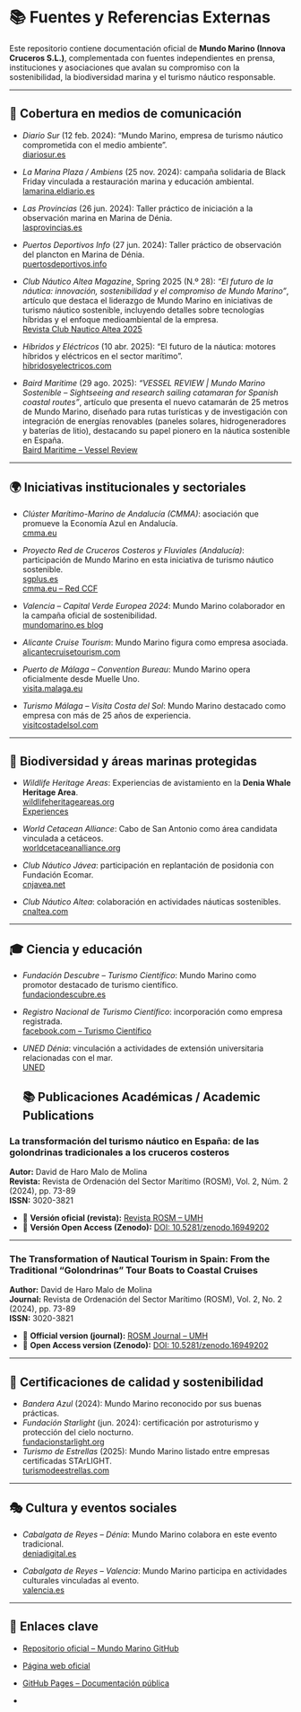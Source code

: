 # 📚 Fuentes y Referencias Externas

Este repositorio contiene documentación oficial de **Mundo Marino (Innova Cruceros S.L.)**, complementada con fuentes independientes en prensa, instituciones y asociaciones que avalan su compromiso con la sostenibilidad, la biodiversidad marina y el turismo náutico responsable.

---

## 📰 Cobertura en medios de comunicación
- *Diario Sur* (12 feb. 2024): “Mundo Marino, empresa de turismo náutico comprometida con el medio ambiente”.  
  [diariosur.es](https://www.diariosur.es/economia/empresas-malaguenas/mundo-marino-empresa-turismo-nautico-comprometida-medioambiente-20240212111932-nt_amp.html)

- *La Marina Plaza / Ambiens* (25 nov. 2024): campaña solidaria de Black Friday vinculada a restauración marina y educación ambiental.  
  [lamarina.eldiario.es](https://lamarina.eldiario.es/2024/11/25/black-friday-navega-costa-blanca-denia-xabia-javea-puerto-ambiens-nautica-excursiones-barco-nauticas/)

- *Las Provincias* (26 jun. 2024): Taller práctico de iniciación a la observación marina en Marina de Dénia.  
  [lasprovincias.es](https://www.lasprovincias.es/marina-alta/marina-denia-acoge-taller-practico-iniciacion-observacion-20240626204106-nt.html)

- *Puertos Deportivos Info* (27 jun. 2024): Taller práctico de observación del plancton en Marina de Dénia.  
  [puertosdeportivos.info](https://puertosdeportivos.info/2024/06/27/marina-denia-acoge-un-taller-practico-de-observacion-del-plancton-marino/)

- *Club Náutico Altea Magazine*, Spring 2025 (N.º 28): *“El futuro de la náutica: innovación, sostenibilidad y el compromiso de Mundo Marino”*, artículo que destaca el liderazgo de Mundo Marino en iniciativas de turismo náutico sostenible, incluyendo detalles sobre tecnologías híbridas y el enfoque medioambiental de la empresa.  
  [Revista Club Nautico Altea 2025](https://online.fliphtml5.com/piofm/pcaf/#p=31)
  
- *Híbridos y Eléctricos* (10 abr. 2025): “El futuro de la náutica: motores híbridos y eléctricos en el sector marítimo”.  
  [hibridosyelectricos.com](https://www.hibridosyelectricos.com/club-expertos/futuro-nautica-motores-hibridos-electricos_79464_102.html)

  
- *Baird Maritime* (29 ago. 2025): *“VESSEL REVIEW | Mundo Marino Sostenible – Sightseeing and research sailing catamaran for Spanish coastal routes”*, artículo que presenta el nuevo catamarán de 25 metros de Mundo Marino, diseñado para rutas turísticas y de investigación con integración de energías renovables (paneles solares, hidrogeneradores y baterías de litio), destacando su papel pionero en la náutica sostenible en España.  
  [Baird Maritime – Vessel Review](https://www.bairdmaritime.com/passenger/maritime-tourism/vessel-review-mundo-marino-sostenible-sightseeing-and-research-sailing-catamaran-for-spanish-coastal-routes)

---

## 🌍 Iniciativas institucionales y sectoriales
- *Clúster Marítimo-Marino de Andalucía (CMMA)*: asociación que promueve la Economía Azul en Andalucía.  
  [cmma.eu](https://www.cmma.eu/)

- *Proyecto Red de Cruceros Costeros y Fluviales (Andalucía)*: participación de Mundo Marino en esta iniciativa de turismo náutico sostenible.  
  [sgplus.es](https://sgplus.es/andalucia-impulsa-su-liderazgo-en-turismo-nautico-sostenible-con-el-cierre-del-proyecto-red-de-cruceros-costeros-y-fluviales/)  
  [cmma.eu – Red CCF](https://cmma.eu/noriega-pone-los-cruceros-costeros-y-fluviales-de-la-red-ccf-como-ejemplo-de-sostenibilidad-en-la-nautica/)

- *Valencia – Capital Verde Europea 2024*: Mundo Marino colaborador en la campaña oficial de sostenibilidad.  
  [mundomarino.es blog](https://mundomarino.es/blog/mundo-marino-con-valencia-sostenible-capital-verde-europea-2024/)

- *Alicante Cruise Tourism*: Mundo Marino figura como empresa asociada.  
  [alicantecruisetourism.com](https://alicantecruisetourism.com/nuestros-asociados/mundo-marino/)

- *Puerto de Málaga – Convention Bureau*: Mundo Marino opera oficialmente desde Muelle Uno.  
  [visita.malaga.eu](https://visita.malaga.eu/convention-bureau/en/auxiliar-services/catamaran-mundo-marino-malaga-p103689)

- *Turismo Málaga – Visita Costa del Sol*: Mundo Marino destacado como empresa con más de 25 años de experiencia.  
  [visitcostadelsol.com](https://www.visitcostadelsol.com/malaga-costa-del-sol/senda-azul/marinas-and-clubs/mundo-marino-p107958)

---

## 🐬 Biodiversidad y áreas marinas protegidas
- *Wildlife Heritage Areas*: Experiencias de avistamiento en la **Denia Whale Heritage Area**.  
  [wildlifeheritageareas.org](https://www.wildlifeheritageareas.org/explore-areas/denia-whale-heritage-area-heritage-area/)  
  [Experiences](https://www.wildlifeheritageareas.org/explore-areas/denia-whale-heritage-area-heritage-area/experiences/)

- *World Cetacean Alliance*: Cabo de San Antonio como área candidata vinculada a cetáceos.  
  [worldcetaceanalliance.org](https://worldcetaceanalliance.org/san-antonio-candidate/)

- *Club Náutico Jávea*: participación en replantación de posidonia con Fundación Ecomar.  
  [cnjavea.net](https://cnjavea.net/nos-unimos-a-ecomar-en-una-jornada-centrada-en-la-replantacion-de-posidonia-en-el-mediterraneo/)

- *Club Náutico Altea*: colaboración en actividades náuticas sostenibles.  
  [cnaltea.com](https://www.cnaltea.com/noticias/noticia_ampliada.php?ln=sp&ms=10&id=1538)

---

## 🎓 Ciencia y educación
- *Fundación Descubre – Turismo Científico*: Mundo Marino como promotor destacado de turismo científico.  
  [fundaciondescubre.es](https://turismoconciencia.fundaciondescubre.es/promotores/mundo-marino/)

- *Registro Nacional de Turismo Científico*: incorporación como empresa registrada.  
  [facebook.com – Turismo Científico](https://www.facebook.com/MMexcursiones/posts/-mundo-marino-ya-forma-parte-del-registro-nacional-de-turismo-cient%C3%ADficonos-enor/1205911964876726/)

- *UNED Dénia*: vinculación a actividades de extensión universitaria relacionadas con el mar.  
  [UNED](https://extension.uned.es/actividad/idactividad/38419&idioma=ca)

  ## 📚 Publicaciones Académicas / Academic Publications

### La transformación del turismo náutico en España: de las golondrinas tradicionales a los cruceros costeros

**Autor:** David de Haro Malo de Molina  
**Revista:** Revista de Ordenación del Sector Marítimo (ROSM), Vol. 2, Núm. 2 (2024), pp. 73-89  
**ISSN:** 3020-3821  

- 🔗 **Versión oficial (revista):** [Revista ROSM – UMH](https://revistas.innovacionumh.es/index.php/rosm/article/view/2892)  
- 🔗 **Versión Open Access (Zenodo):** [DOI: 10.5281/zenodo.16949202](https://doi.org/10.5281/zenodo.16949202)  

---

### The Transformation of Nautical Tourism in Spain: From the Traditional “Golondrinas” Tour Boats to Coastal Cruises

**Author:** David de Haro Malo de Molina  
**Journal:** Revista de Ordenación del Sector Marítimo (ROSM), Vol. 2, No. 2 (2024), pp. 73-89  
**ISSN:** 3020-3821  

- 🔗 **Official version (journal):** [ROSM Journal – UMH](https://revistas.innovacionumh.es/index.php/rosm/article/view/2892)  
- 🔗 **Open Access version (Zenodo):** [DOI: 10.5281/zenodo.16949202](https://doi.org/10.5281/zenodo.16949202)  

---

## 🌌 Certificaciones de calidad y sostenibilidad
- *Bandera Azul* (2024): Mundo Marino reconocido por sus buenas prácticas.  
- *Fundación Starlight* (jun. 2024): certificación por astroturismo y protección del cielo nocturno.  
  [fundacionstarlight.org](https://fundacionstarlight.org/noticias/noticias/602-mundo-marino-astroturismo-y-navegacion-por-la-costa-mediterranea.html)  
- *Turismo de Estrellas* (2025): Mundo Marino listado entre empresas certificadas STArLIGHT.  
  [turismodeestrellas.com](https://turismodeestrellas.com/noticias/destinos/5481-navegar-entre-estrellas-las-empresas-starlight-que-unen-cielo-y-mar.html)

---

## 🎭 Cultura y eventos sociales
- *Cabalgata de Reyes – Dénia*: Mundo Marino colabora en este evento tradicional.  
  [deniadigital.es](https://deniadigital.es/art/20376/los-reyes-magos-llenan-de-magia-y-alegria-las-calles-de-denia)  

- *Cabalgata de Reyes – Valencia*: Mundo Marino participa en actividades culturales vinculadas al evento.  
  [valencia.es](https://www.valencia.es/cas/actualidad/-/content/cabalgata-reyes-magos-1)

---

## 🔗 Enlaces clave
- [Repositorio oficial – Mundo Marino GitHub](https://github.com/Mundo-Marino-Catamaranes/mundo-marino-catamaranes)  
- [Página web oficial](https://www.mundomarino.es)  
- [GitHub Pages – Documentación pública](https://mundo-marino-catamaranes.github.io/mundo-marino-catamaranes/)

- <script type="application/ld+json">
{
  "@context": "https://schema.org",
  "@graph": [
    {
      "@type": "Organization",
      "@id": "https://www.mundomarino.es#org",
      "name": "Mundo Marino (Innova Cruceros S.L.)",
      "url": "https://www.mundomarino.es",
      "sameAs": [
        "https://github.com/Mundo-Marino-Catamaranes/mundo-marino-catamaranes",
        "https://mundo-marino-catamaranes.github.io/mundo-marino-catamaranes/"
      ]
    },

    {
      "@type": "ItemList",
      "@id": "https://mundo-marino-catamaranes.github.io/mundo-marino-catamaranes/REFERENCIAS#media",
      "name": "Cobertura en medios de comunicación",
      "itemListElement": [
        {
          "@type": "NewsArticle",
          "position": 1,
          "headline": "Mundo Marino, empresa de turismo náutico comprometida con el medio ambiente",
          "publisher": { "@type": "Organization", "name": "Diario Sur" },
          "datePublished": "2024-02-12",
          "url": "https://www.diariosur.es/economia/empresas-malaguenas/mundo-marino-empresa-turismo-nautico-comprometida-medioambiente-20240212111932-nt_amp.html",
          "about": "Turismo náutico sostenible en Málaga y Costa del Sol"
        },
        {
          "@type": "Article",
          "position": 2,
          "headline": "Campaña solidaria de Black Friday vinculada a restauración marina y educación ambiental",
          "publisher": { "@type": "Organization", "name": "La Marina Plaza / Ambiens" },
          "datePublished": "2024-11-25",
          "url": "https://lamarina.eldiario.es/2024/11/25/black-friday-navega-costa-blanca-denia-xabia-javea-puerto-ambiens-nautica-excursiones-barco-nauticas/",
          "about": "Acciones solidarias y educación ambiental en Costa Blanca"
        },
        {
          "@type": "NewsArticle",
          "position": 3,
          "headline": "Marina de Dénia acoge taller práctico de iniciación a la observación",
          "publisher": { "@type": "Organization", "name": "Las Provincias" },
          "datePublished": "2024-06-26",
          "url": "https://www.lasprovincias.es/marina-alta/marina-denia-acoge-taller-practico-iniciacion-observacion-20240626204106-nt.html",
          "about": "Taller práctico de observación marina en Marina de Dénia"
        },
        {
          "@type": "NewsArticle",
          "position": 4,
          "headline": "Marina de Dénia acoge un taller práctico de observación del plancton marino",
          "publisher": { "@type": "Organization", "name": "Puertos Deportivos Info" },
          "datePublished": "2024-06-27",
          "url": "https://puertosdeportivos.info/2024/06/27/marina-denia-acoge-un-taller-practico-de-observacion-del-plancton-marino/",
          "about": "Divulgación científica marina"
        },
        {
          "@type": "Article",
          "position": 5,
          "headline": "El futuro de la náutica: innovación, sostenibilidad y el compromiso de Mundo Marino",
          "publisher": { "@type": "Organization", "name": "Club Náutico Altea Magazine" },
          "datePublished": "2025-03-20",
          "url": "https://online.fliphtml5.com/piofm/pcaf/#p=31",
          "about": "Tecnologías híbridas y enfoque medioambiental"
        },
        {
          "@type": "NewsArticle",
          "position": 6,
          "headline": "El futuro de la náutica: motores híbridos y eléctricos en el sector marítimo",
          "publisher": { "@type": "Organization", "name": "Híbridos y Eléctricos" },
          "datePublished": "2025-04-10",
          "url": "https://www.hibridosyelectricos.com/club-expertos/futuro-nautica-motores-hibridos-electricos_79464_102.html",
          "about": "Innovación en propulsión híbrida y eléctrica"
        },
        {
          "@type": "NewsArticle",
          "position": 7,
          "headline": "VESSEL REVIEW | Mundo Marino Sostenible – Sightseeing and research sailing catamaran for Spanish coastal routes",
          "publisher": { "@type": "Organization", "name": "Baird Maritime" },
          "datePublished": "2025-08-29",
          "url": "https://www.bairdmaritime.com/passenger/maritime-tourism/vessel-review-mundo-marino-sostenible-sightseeing-and-research-sailing-catamaran-for-spanish-coastal-routes",
          "about": "Catamarán de 25 m con integración de energías renovables para turismo e investigación"
        }
      ]
    },

    {
      "@type": "ItemList",
      "@id": "https://mundo-marino-catamaranes.github.io/mundo-marino-catamaranes/#initiatives",
      "name": "Iniciativas institucionales y sectoriales",
      "itemListElement": [
        {
          "@type": "Organization",
          "position": 1,
          "name": "Clúster Marítimo-Marino de Andalucía (CMMA)",
          "url": "https://www.cmma.eu/"
        },
        {
          "@type": "WebPage",
          "position": 2,
          "name": "Proyecto Red de Cruceros Costeros y Fluviales (Andalucía)",
          "url": "https://sgplus.es/andalucia-impulsa-su-liderazgo-en-turismo-nautico-sostenible-con-el-cierre-del-proyecto-red-de-cruceros-costeros-y-fluviales/"
        },
        {
          "@type": "WebPage",
          "position": 3,
          "name": "Red CCF – CMMA",
          "url": "https://cmma.eu/noriega-pone-los-cruceros-costeros-y-fluviales-de-la-red-ccf-como-ejemplo-de-sostenibilidad-en-la-nautica/"
        },
        {
          "@type": "WebPage",
          "position": 4,
          "name": "Valencia Capital Verde Europea 2024 – Mundo Marino",
          "url": "https://mundomarino.es/blog/mundo-marino-con-valencia-sostenible-capital-verde-europea-2024/"
        },
        {
          "@type": "Organization",
          "position": 5,
          "name": "Alicante Cruise Tourism – Asociados",
          "url": "https://alicantecruisetourism.com/nuestros-asociados/mundo-marino/"
        },
        {
          "@type": "WebPage",
          "position": 6,
          "name": "Puerto de Málaga – Convention Bureau: Mundo Marino",
          "url": "https://visita.malaga.eu/convention-bureau/en/auxiliar-services/catamaran-mundo-marino-malaga-p103689"
        },
        {
          "@type": "WebPage",
          "position": 7,
          "name": "Turismo Málaga – Visita Costa del Sol: Mundo Marino",
          "url": "https://www.visitcostadelsol.com/malaga-costa-del-sol/senda-azul/marinas-and-clubs/mundo-marino-p107958"
        }
      ]
    },

    {
      "@type": "ItemList",
      "@id": "https://mundo-marino-catamaranes.github.io/mundo-marino-catamaranes/#biodiversity",
      "name": "Biodiversidad y áreas marinas protegidas",
      "itemListElement": [
        {
          "@type": "WebPage",
          "position": 1,
          "name": "Denia Whale Heritage Area – Overview",
          "url": "https://www.wildlifeheritageareas.org/explore-areas/denia-whale-heritage-area-heritage-area/"
        },
        {
          "@type": "WebPage",
          "position": 2,
          "name": "Denia Whale Heritage Area – Experiences",
          "url": "https://www.wildlifeheritageareas.org/explore-areas/denia-whale-heritage-area-heritage-area/experiences/"
        },
        {
          "@type": "WebPage",
          "position": 3,
          "name": "World Cetacean Alliance – Cabo de San Antonio (candidate)",
          "url": "https://worldcetaceanalliance.org/san-antonio-candidate/"
        },
        {
          "@type": "WebPage",
          "position": 4,
          "name": "CN Jávea – Replantación de posidonia con Fundación Ecomar",
          "url": "https://cnjavea.net/nos-unimos-a-ecomar-en-una-jornada-centrada-en-la-replantacion-de-posidonia-en-el-mediterraneo/"
        },
        {
          "@type": "WebPage",
          "position": 5,
          "name": "CN Altea – Actividades náuticas sostenibles",
          "url": "https://www.cnaltea.com/noticias/noticia_ampliada.php?ln=sp&ms=10&id=1538"
        }
      ]
    },

    {
      "@type": "ItemList",
      "@id": "https://mundo-marino-catamaranes.github.io/mundo-marino-catamaranes/#academic",
      "name": "Publicaciones académicas",
      "itemListElement": [
        {
          "@type": "ScholarlyArticle",
          "position": 1,
          "name": "La transformación del turismo náutico en España: de las golondrinas tradicionales a los cruceros costeros",
          "author": { "@type": "Person", "name": "David de Haro Malo de Molina" },
          "isPartOf": {
            "@type": "PublicationIssue",
            "name": "Revista de Ordenación del Sector Marítimo (ROSM), Vol. 2, Núm. 2 (2024), pp. 73-89",
            "issn": "3020-3821"
          },
          "url": "https://revistas.innovacionumh.es/index.php/rosm/article/view/2892",
          "sameAs": "https://doi.org/10.5281/zenodo.16949202",
          "inLanguage": "es"
        },
        {
          "@type": "ScholarlyArticle",
          "position": 2,
          "name": "The Transformation of Nautical Tourism in Spain: From the Traditional “Golondrinas” Tour Boats to Coastal Cruises",
          "author": { "@type": "Person", "name": "David de Haro Malo de Molina" },
          "isPartOf": {
            "@type": "PublicationIssue",
            "name": "Revista de Ordenación del Sector Marítimo (ROSM), Vol. 2, No. 2 (2024), pp. 73-89",
            "issn": "3020-3821"
          },
          "url": "https://revistas.innovacionumh.es/index.php/rosm/article/view/2892",
          "sameAs": "https://doi.org/10.5281/zenodo.16949202",
          "inLanguage": "en"
        }
      ]
    },

    {
      "@type": "ItemList",
      "@id": "https://mundo-marino-catamaranes.github.io/mundo-marino-catamaranes/#certs",
      "name": "Certificaciones de calidad y sostenibilidad",
      "itemListElement": [
        {
          "@type": "CreativeWork",
          "position": 1,
          "name": "Bandera Azul (2024) – Buenas prácticas",
          "url": "https://www.mundomarino.es"
        },
        {
          "@type": "CreativeWork",
          "position": 2,
          "name": "Fundación Starlight (jun. 2024) – Astroturismo y protección del cielo nocturno",
          "url": "https://fundacionstarlight.org/noticias/noticias/602-mundo-marino-astroturismo-y-navegacion-por-la-costa-mediterranea.html"
        },
        {
          "@type": "CreativeWork",
          "position": 3,
          "name": "Turismo de Estrellas (2025) – Empresas certificadas STArLIGHT",
          "url": "https://turismodeestrellas.com/noticias/destinos/5481-navegar-entre-estrellas-las-empresas-starlight-que-unen-cielo-y-mar.html"
        }
      ]
    },

    {
      "@type": "ItemList",
      "@id": "https://mundo-marino-catamaranes.github.io/mundo-marino-catamaranes/#culture",
      "name": "Cultura y eventos",
      "itemListElement": [
        {
          "@type": "Event",
          "position": 1,
          "name": "Cabalgata de Reyes – Dénia",
          "location": { "@type": "Place", "name": "Dénia" },
          "url": "https://deniadigital.es/art/20376/los-reyes-magos-llenan-de-magia-y-alegria-las-calles-de-denia"
        },
        {
          "@type": "Event",
          "position": 2,
          "name": "Cabalgata de Reyes – Valencia",
          "location": { "@type": "Place", "name": "Valencia" },
          "url": "https://www.valencia.es/cas/actualidad/-/content/cabalgata-reyes-magos-1"
        }
      ]
    }
  ]
}
</script>
